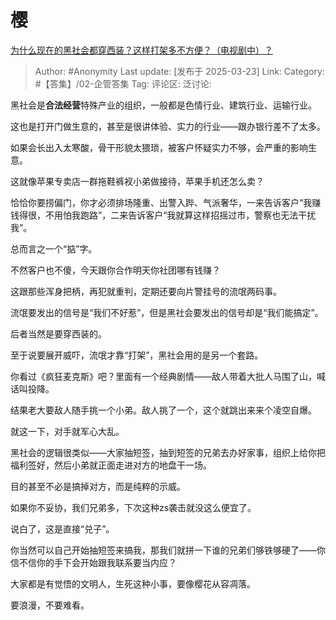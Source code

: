 # 樱
[为什么现在的黑社会都穿西装？这样打架多不方便？（电视剧中）？](https://www.zhihu.com/question/299586199/answer/129964390262)

> Author: #Anonymity
> Last update: [发布于 2025-03-23]
> Link:
> Category: #【答集】/02-企管答集 
> Tag: 
> 评论区:
> 泛讨论:

黑社会是**合法经营**特殊产业的组织，一般都是色情行业、建筑行业、运输行业。

这也是打开门做生意的，甚至是很讲体验、实力的行业——跟办银行差不了太多。

如果会长出入太寒酸，骨干形貌太猥琐，被客户怀疑实力不够，会严重的影响生意。

这就像苹果专卖店一群拖鞋裤衩小弟做接待，苹果手机还怎么卖？

恰恰你要捞偏门，你才必须排场隆重、出警入跸、气派奢华，一来告诉客户“我赚钱得很，不用怕我跑路”，二来告诉客户“我就算这样招摇过市，警察也无法干扰我”。

总而言之一个“掂”字。

不然客户也不傻，今天跟你合作明天你社团哪有钱赚？

这跟那些浑身把柄，再犯就重判，定期还要向片警挂号的流氓两码事。

流氓要发出的信号是“我们不好惹”，但是黑社会要发出的信号却是“我们能搞定”。

后者当然是要穿西装的。

至于说要展开威吓，流氓才靠“打架”，黑社会用的是另一个套路。

你看过《疯狂麦克斯》吧？里面有一个经典剧情——敌人带着大批人马围了山，喊话叫投降。

结果老大要敌人随手挑一个小弟。敌人挑了一个，这个就跳出来来个凌空自爆。

就这一下，对手就军心大乱。

黑社会的逻辑很类似——大家抽短签，抽到短签的兄弟去办好家事，组织上给你把福利签好，然后小弟就正面走进对方的地盘干一场。

目的甚至不必是搞掉对方，而是纯粹的示威。

如果你不妥协，我们兄弟多，下次这种zs袭击就没这么便宜了。

说白了，这是直接“兑子”。

你当然可以自己开始抽短签来搞我，那我们就拼一下谁的兄弟们够铁够硬了——你信不信你的手下会开始跟我联系要当内应？

大家都是有觉悟的文明人，生死这种小事，要像樱花从容凋落。

要浪漫，不要难看。
